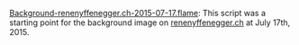 [Background-renenyffenegger.ch-2015-07-17.flame](https://github.com/ReneNyffenegger/Graphic-Design-and-Font/blob/master/Apophysis/Background-renenyffenegger.ch-2015-07-17.flame): This script
was a starting point for the background image on [renenyffenegger.ch](http://www.renenyffenegger.ch) at July 17th, 2015.
